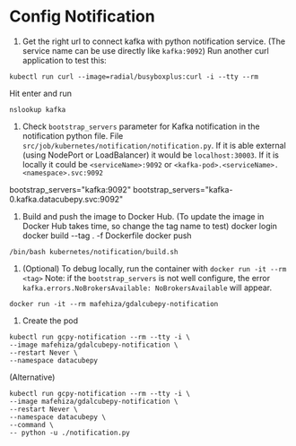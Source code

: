 
# Config Notification

1. Get the right url to connect kafka with python notification service.
(The service name can be use directly like `kafka:9092`)
Run another curl application to test this:
```shell
kubectl run curl --image=radial/busyboxplus:curl -i --tty --rm
```
Hit enter and run
```shell
nslookup kafka
```

1. Check `bootstrap_servers` parameter for Kafka notification in the notification python file.
   File `src/job/kubernetes/notification/notification.py`.
   If it is able external (using NodePort or LoadBalancer) it would be `localhost:30003`.
   If it is locally it could be `<serviceName>:9092` or `<kafka-pod>.<serviceName>.<namespace>.svc:9092`

bootstrap_servers="kafka:9092"
bootstrap_servers="kafka-0.kafka.datacubepy.svc:9092"

1. Build and push the image to Docker Hub.
   (To update the image in Docker Hub takes time, so change the tag name to test)
   docker login
   docker build --tag <tag> . -f Dockerfile
   docker push <tag>
```shell
/bin/bash kubernetes/notification/build.sh
```

1. (Optional) To debug locally, run the container with `docker run -it --rm <tag>`
   Note: if the `bootstrap_servers` is not well configure,
   the error `kafka.errors.NoBrokersAvailable: NoBrokersAvailable` will appear.
```shell
docker run -it --rm mafehiza/gdalcubepy-notification
```

1. Create the pod
```shell
kubectl run gcpy-notification --rm --tty -i \
--image mafehiza/gdalcubepy-notification \
--restart Never \
--namespace datacubepy
```
(Alternative)
```shell
kubectl run gcpy-notification --rm --tty -i \
--image mafehiza/gdalcubepy-notification \
--restart Never \
--namespace datacubepy \
--command \
-- python -u ./notification.py
```
